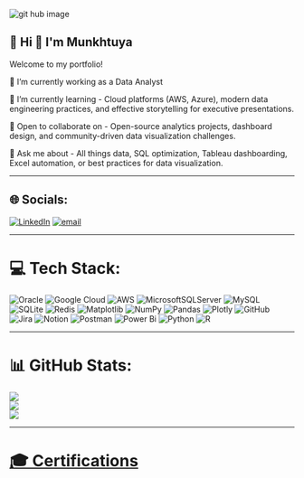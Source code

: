 ![git hub image](https://github.com/user-attachments/assets/ace0c09e-7511-42e1-b5a9-a82634d21f54)

## 💫 Hi 👋 I'm  Munkhtuya

   Welcome to my portfolio!
  
🔭 I’m currently working as a Data Analyst 

 🌱 I’m currently learning - Cloud platforms (AWS, Azure), modern data engineering practices, and effective storytelling for executive presentations.

🤝 Open to collaborate on - Open-source analytics projects, dashboard design, and community-driven data visualization challenges.

💬 Ask me about - All things data, SQL optimization, Tableau dashboarding, Excel automation, or best practices for data visualization.
  
---


## 🌐 Socials:
[![LinkedIn](https://img.shields.io/badge/LinkedIn-%230077B5.svg?logo=linkedin&logoColor=white)](https://linkedin.com/in/www.linkedin.com/in/munkhtuya-dashnyam) [![email](https://img.shields.io/badge/Email-D14836?logo=gmail&logoColor=white)](mailto:munkhtuya.dm@gmail.com) 

<!-- Snake Game Repo View -->

---

# 💻 Tech Stack:
![Oracle](https://img.shields.io/badge/Oracle-F80000?style=for-the-badge&logo=oracle&logoColor=white) ![Google Cloud](https://img.shields.io/badge/GoogleCloud-%234285F4.svg?style=for-the-badge&logo=google-cloud&logoColor=white) ![AWS](https://img.shields.io/badge/AWS-%23FF9900.svg?style=for-the-badge&logo=amazon-aws&logoColor=white) ![MicrosoftSQLServer](https://img.shields.io/badge/Microsoft%20SQL%20Server-CC2927?style=for-the-badge&logo=microsoft%20sql%20server&logoColor=white) ![MySQL](https://img.shields.io/badge/mysql-4479A1.svg?style=for-the-badge&logo=mysql&logoColor=white) ![SQLite](https://img.shields.io/badge/sqlite-%2307405e.svg?style=for-the-badge&logo=sqlite&logoColor=white) ![Redis](https://img.shields.io/badge/redis-%23DD0031.svg?style=for-the-badge&logo=redis&logoColor=white) ![Matplotlib](https://img.shields.io/badge/Matplotlib-%23ffffff.svg?style=for-the-badge&logo=Matplotlib&logoColor=black) ![NumPy](https://img.shields.io/badge/numpy-%23013243.svg?style=for-the-badge&logo=numpy&logoColor=white) ![Pandas](https://img.shields.io/badge/pandas-%23150458.svg?style=for-the-badge&logo=pandas&logoColor=white) ![Plotly](https://img.shields.io/badge/Plotly-%233F4F75.svg?style=for-the-badge&logo=plotly&logoColor=white) ![GitHub](https://img.shields.io/badge/github-%23121011.svg?style=for-the-badge&logo=github&logoColor=white) ![Jira](https://img.shields.io/badge/jira-%230A0FFF.svg?style=for-the-badge&logo=jira&logoColor=white) ![Notion](https://img.shields.io/badge/Notion-%23000000.svg?style=for-the-badge&logo=notion&logoColor=white) ![Postman](https://img.shields.io/badge/Postman-FF6C37?style=for-the-badge&logo=postman&logoColor=white) ![Power Bi](https://img.shields.io/badge/power_bi-F2C811?style=for-the-badge&logo=powerbi&logoColor=black) ![Python](https://img.shields.io/badge/python-3670A0?style=for-the-badge&logo=python&logoColor=ffdd54) ![R](https://img.shields.io/badge/r-%23276DC3.svg?style=for-the-badge&logo=r&logoColor=white)

---

# 📊 GitHub Stats:
![](https://github-readme-stats.vercel.app/api?username=Munkhtuya-DM&theme=dark&hide_border=false&include_all_commits=true&count_private=false)<br/>
![](https://nirzak-streak-stats.vercel.app/?user=Munkhtuya-DM&theme=dark&hide_border=false)<br/>
![](https://github-readme-stats.vercel.app/api/top-langs/?username=Munkhtuya-DM&theme=dark&hide_border=false&include_all_commits=true&count_private=false&layout=compact)

---


# [🎓 Certifications](https://github.com/Munkhtuya-DM/Certification.git)
<!-- Add more certifications here as you earn them! -->

<!-- Proudly created with GPRM ( https://gprm.itsvg.in ) -->

